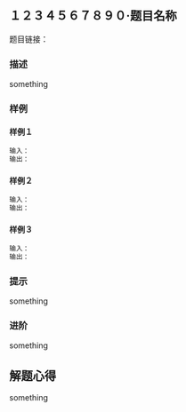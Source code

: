 ## １２３４５６７８９０·题目名称

题目链接：

### 描述

something

### 样例

#### 样例１

```markdown
输入：
输出：
```
#### 样例２

```markdown
输入：
输出：
```

#### 样例３

```markdown
输入：
输出：
```

### 提示

something

### 进阶

something

## 解题心得

something
